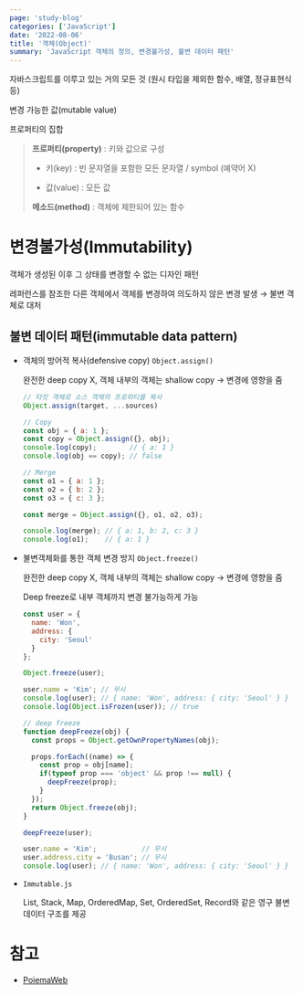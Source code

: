 ```yaml
---
page: 'study-blog'
categories: ['JavaScript']
date: '2022-08-06'
title: '객체(Object)'
summary: 'JavaScript 객체의 정의, 변경불가성, 불변 데이터 패턴'
---
```


자바스크립트를 이루고 있는 거의 모든 것 (원시 타입을 제외한 함수, 배열, 정규표현식 등)

변경 가능한 값(mutable value)

프로퍼티의 집합

> **프로퍼티(property)** : 키와 값으로 구성
> 
> - 키(key) : 빈 문자열을 포함한 모든 문자열 / symbol (예약어 X)
> 
> - 값(value) : 모든 값
> 
> **메소드(method)** : 객체에 제한되어 있는 함수

# 변경불가성(Immutability)

객체가 생성된 이후 그 상태를 변경할 수 없는 디자인 패턴

레퍼런스를 참조한 다른 객체에서 객체를 변경하여 의도하지 않은 변경 발생 → 불변 객체로 대처

## 불변 데이터 패턴(immutable data pattern)

- 객체의 방어적 복사(defensive copy) `Object.assign()`
  
  완전한 deep copy X, 객체 내부의 객체는 shallow copy → 변경에 영향을 줌
  
  ```js
  // 타킷 객체로 소스 객체의 프로퍼티를 복사
  Object.assign(target, ...sources)
  
  // Copy
  const obj = { a: 1 };
  const copy = Object.assign({}, obj);
  console.log(copy);        // { a: 1 }
  console.log(obj == copy); // false
  
  // Merge
  const o1 = { a: 1 };
  const o2 = { b: 2 };
  const o3 = { c: 3 };
  
  const merge = Object.assign({}, o1, o2, o3);
  
  console.log(merge); // { a: 1, b: 2, c: 3 }
  console.log(o1);    // { a: 1 }
  ```

- 불변객체화를 통한 객체 변경 방지 `Object.freeze()`
  
  완전한 deep copy X, 객체 내부의 객체는 shallow copy → 변경에 영향을 줌
  
  Deep freeze로 내부 객체까지 변경 불가능하게 가능
  
  ```js
  const user = {
    name: 'Won',
    address: {
      city: 'Seoul'
    }
  };
  
  Object.freeze(user);
  
  user.name = 'Kim'; // 무시
  console.log(user); // { name: 'Won', address: { city: 'Seoul' } }
  console.log(Object.isFrozen(user)); // true
  
  // deep freeze
  function deepFreeze(obj) {
    const props = Object.getOwnPropertyNames(obj);
  
    props.forEach((name) => {
      const prop = obj[name];
      if(typeof prop === 'object' && prop !== null) {
        deepFreeze(prop);
      }
    });
    return Object.freeze(obj);
  }
  
  deepFreeze(user);
  
  user.name = 'Kim';           // 무시
  user.address.city = 'Busan'; // 무시
  console.log(user); // { name: 'Won', address: { city: 'Seoul' } }
  ```

- `Immutable.js`
  
  List, Stack, Map, OrderedMap, Set, OrderedSet, Record와 같은 영구 불변 데이터 구조를 제공

# 참고

- [PoiemaWeb](https://poiemaweb.com/)
